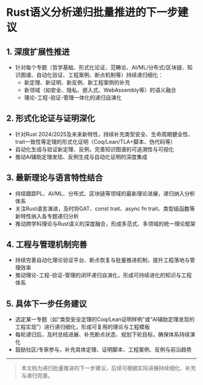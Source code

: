# Rust语义分析递归批量推进的下一步建议

## 1. 深度扩展性推进

- 针对每个专题（哲学基础、形式化论证、范畴论、AI/ML/分布式/区块链、知识图谱、自动化验证、工程案例、断点机制等）持续递归细化：
  - 新定理、新证明、新反例、新工程案例的补充
  - 新领域（如安全、隐私、嵌入式、WebAssembly等）的语义融合
  - 理论-工程-验证-管理一体化的递归自演化

## 2. 形式化论证与证明深化

- 针对Rust 2024/2025及未来新特性，持续补充类型安全、生命周期健全性、trait一致性等定理的形式化证明（Coq/Lean/TLA+脚本、伪代码等）
- 自动化生成与验证新定理、反例，完善知识图谱的可追溯性与可视化
- 推动AI辅助定理发现、反例生成与自动化证明的深度集成

## 3. 最新理论与语言特性结合

- 持续跟踪PL、AI/ML、分布式、区块链等领域的最新理论进展，递归纳入分析体系
- 关注Rust语言演进，及时将GAT、const trait、async fn trait、类型级函数等新特性纳入各专题递归分析
- 推动跨学科理论与Rust语义的深度融合，形成多范式、多领域的统一理论框架

## 4. 工程与管理机制完善

- 持续完善自动化理论验证平台、断点恢复与批量推进机制，提升工程落地与管理效率
- 推动理论-工程-验证-管理的闭环递归自演化，形成可持续进化的知识与工程体系

## 5. 具体下一步任务建议

- 选定某一专题（如“类型安全定理的Coq/Lean证明样例”或“AI辅助定理发现的工程实现”）进行递归细化，形成可复用的理论与工程模板
- 每轮递归后，及时总结进展、补充断点状态、规划下轮目标，确保体系持续演化
- 鼓励社区/专家参与，补充具体定理、证明脚本、工程案例、反例与前沿趋势

---

> 本文档为递归批量推进的下一步建议，后续可根据实际进展持续细化、补充与递归完善。
